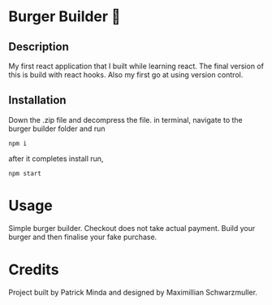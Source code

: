 # Burger Builder :hamburger:

## Description
My first react application that I built while learning react. The final version of this is build with react hooks.
Also my first go at using version control.

## Installation
Down the .zip file and decompress the file. in terminal, navigate to the burger builder folder and run
```
npm i
```
after it completes install run,
```
npm start
```

# Usage

Simple burger builder. 
Checkout does not take actual payment.
Build your burger and then finalise your fake purchase.

# Credits

Project built by Patrick Minda and designed by Maximillian Schwarzmuller.
